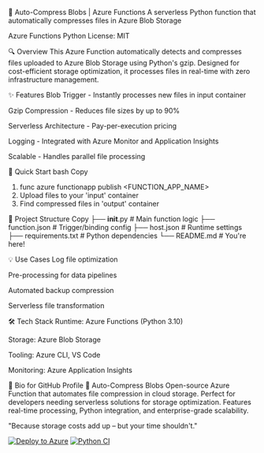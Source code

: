 📁 Auto-Compress Blobs | Azure Functions
A serverless Python function that automatically compresses files in Azure Blob Storage

Azure Functions
Python
License: MIT

🔍 Overview
This Azure Function automatically detects and compresses files uploaded to Azure Blob Storage using Python's gzip. Designed for cost-efficient storage optimization, it processes files in real-time with zero infrastructure management.

✨ Features
Blob Trigger - Instantly processes new files in input container

Gzip Compression - Reduces file sizes by up to 90%

Serverless Architecture - Pay-per-execution pricing

Logging - Integrated with Azure Monitor and Application Insights

Scalable - Handles parallel file processing

🚀 Quick Start
bash
Copy
1. func azure functionapp publish <FUNCTION_APP_NAME>
2. Upload files to your 'input' container
3. Find compressed files in 'output' container

   
📂 Project Structure
Copy
├── __init__.py            # Main function logic
├── function.json          # Trigger/binding config
├── host.json              # Runtime settings
├── requirements.txt       # Python dependencies
└── README.md              # You're here!


💡 Use Cases
Log file optimization

Pre-processing for data pipelines

Automated backup compression

Serverless file transformation

🛠️ Tech Stack
Runtime: Azure Functions (Python 3.10)

Storage: Azure Blob Storage

Tooling: Azure CLI, VS Code

Monitoring: Azure Application Insights

📝 Bio for GitHub Profile
🔧 Auto-Compress Blobs
Open-source Azure Function that automates file compression in cloud storage. Perfect for developers needing serverless solutions for storage optimization. Features real-time processing, Python integration, and enterprise-grade scalability.

"Because storage costs add up – but your time shouldn't."

[![Deploy to Azure](https://aka.ms/deploytoazurebutton)](https://portal.azure.com/#create/Microsoft.Template/uri/https%3A%2F%2Fraw.githubusercontent.com%2Fyour-repo%2Fmain%2Fdeploy.json)
[![Python CI](https://github.com/your-repo/auto-compress-blobs/actions/workflows/python-app.yml/badge.svg)](https://github.com/your-repo/auto-compress-blobs/actions)
